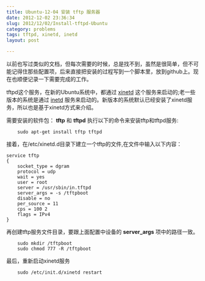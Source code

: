 ```yaml
---
title: Ubuntu-12-04 安装 tftp 服务器
date: 2012-12-02 23:36:34
slug: 2012/12/02/Install-tftpd-Ubuntu
category: problems
tags: tftpd, xinetd, inetd
layout: post

---
```


以前也写过类似的文档，但每次需要的时候，总是找不到，虽然是很简单，但不可能记得住那些配置项，后来直接把安装的过程写到一个脚本里，放到github上。现在也顺便记录一下需要完成的工作。

tftpd这个服务，在新的Ubuntu系统中，都通过 [xinetd][1] 这个服务来启动的;老一些版本的系统是通过 [inetd][1] 服务来启动的。新版本的系统默认已经安装了xinetd服务，所以也是基于xinetd方式来介绍。

需要安装的软件包： **tftp** 和 **tftpd** 执行以下的命令来安装tftp和tftpd服务:

        sudo apt-get install tftp tftpd

接着，在/etc/xinetd.d目录下建立一个tftp的文件,在文件中输入以下内容：


	service tftp
	{
		socket_type = dgram
		protocol = udp
		wait = yes
		user = root
		server = /usr/sbin/in.tftpd
		server_args = -s /tftpboot
		disable = no
		per_source = 11
		cps = 100 2
		flags = IPv4
	}

再创建tftp服务文件目录，要跟上面配置中设备的 **server_args** 项中的路径一致。

        sudo mkdir /tftpboot
        sudo chmod 777 -R /tftpboot

最后，重新启动xinetd服务

        sudo /etc/init.d/xinetd restart

[1]: http://blog.sina.com.cn/s/blog_4c5e22a30100oalf.html
